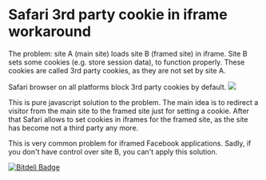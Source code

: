 Safari 3rd party cookie in iframe workaround
=======================

The problem: site A (main site) loads site B (framed site) in iframe. Site B sets some cookies (e.g. store session data), to function properly.
These cookies are called 3rd party cookies, as they are not set by site A.

Safari browser on all platforms block 3rd party cookies by default.
![](https://f.cloud.github.com/assets/2770290/2116855/1142dd9c-90a3-11e3-90a6-864d9f9cdea0.png)

This is pure javascript solution to the problem. The main idea is to redirect a visitor from the main site to the framed site just for setting a cookie. After that Safari allows to set cookies in iframes for the framed site, as the site has become not a third party any more.


This is very common problem for iframed Facebook applications. Sadly, if you don't have control over site B, you can't apply this solution.


[![Bitdeli Badge](https://d2weczhvl823v0.cloudfront.net/vitr/safari-cookie-in-iframe/trend.png)](https://bitdeli.com/free "Bitdeli Badge")

